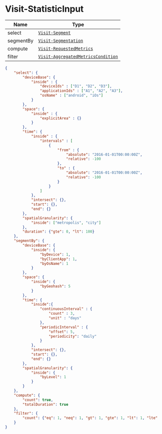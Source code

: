 # Visit-StatisticInput

Name        |Type      
------------|----------
select | [`Visit-Segment`](/api/reference/data-modelsata-models/r-segment/visit.md) 
segmentBy | [`Visit-Segmentation`](/api/reference/data-modelsata-models/r-segmentation/visit.md) 
compute | [`Visit-RequestedMetrics`](/api/reference/data-modelsata-models/r-requested-metrics/visit.md) 
filter | [`Visit-AggregatedMetricsCondition`](/api/reference/data-modelsata-models/r-aggregated-metrics-condition/visit.md) 

```json
{
    "select": {
        "deviceBase": {
            "inside" : {
                "deviceIds" : ["D1", "D2", "D3"],
                "applicationIds" : ["A1", "A2", "A3"],
                "osName" : ["android", "iOs"]
            }
        },
        "space": {
            "inside" : {
                "explicitArea" : {}
            }
        },
        "time": {
            "inside" : {
                "intervals" : [
                    {
                        "from" : {
                            "absolute": "2016-01-01T00:00:00Z",
                            "relative": -100
                        },
                        "to" : {
                            "absolute": "2016-01-01T00:00:00Z",
                            "relative": -100
                        }
                    }
                ]
            },
            "intersect": {},
            "start": {},
            "end": {}
        },
        "spatialGranularity": {
            "inside": ["metropolis", "city"]
        },
        "duration": {"gte": 0, "lt": 100}
    },
    "segmentBy": {
        "deviceBase": {
            "inside": {
                "byDevice": 1,
                "byClientApp": 1,
                "byOsName": 1
            }
        },
        "space": {
            "inside": {
                "byGeohash": 5
            }
        },
        "time": {
            "inside":{
                "continuousInterval" : {
                    "count" : 3,
                    "unit" : "days"
                },
                "periodicInterval" : {
                	"offset": 5,
                	"periodicity": "daily"
                }
            },
            "intersect": {},
            "start": {},
            "end": {}
        },
        "spatialGranularity": {
            "inside": {
                "byLevel": 1
            }
        }
    },
    "compute": {
        "count": true,
        "totalDuration": true
    },
    "filter": {
        "count": {"eq": 1, "neq": 1, "gt": 1, "gte": 1, "lt": 1, "lte": 1}
    }
}
```

